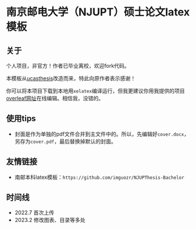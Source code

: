 # 南京邮电大学（NJUPT）硕士论文latex模板

## 关于

个人项目，非官方！作者已毕业离校，欢迎fork代码。

本模板从[ucasthesis](https://github.com/mohuangrui/ucasthesis)改造而来，特此向原作者表示感谢！

你可以将本项目下载到本地用`xelatex`编译运行，但我更建议你用我提供的项目[overleaf网址](https://www.overleaf.com/latex/templates/njupt-master-thesis-template/fxwgvmcybdjp)在线编辑。相信我，没错的。

## 使用tips

- 封面是作为单独的pdf文件合并到主文件中的。所以，先编辑好`cover.docx`，另存为`cover.pdf`，最后替换掉默认的封面。

## 友情链接

- 南邮本科latex模板：`https://github.com/imguozr/NJUPThesis-Bachelor`

## 时间线

- 2022.7 首次上传
- 2023.2 修改图表、目录等多处
